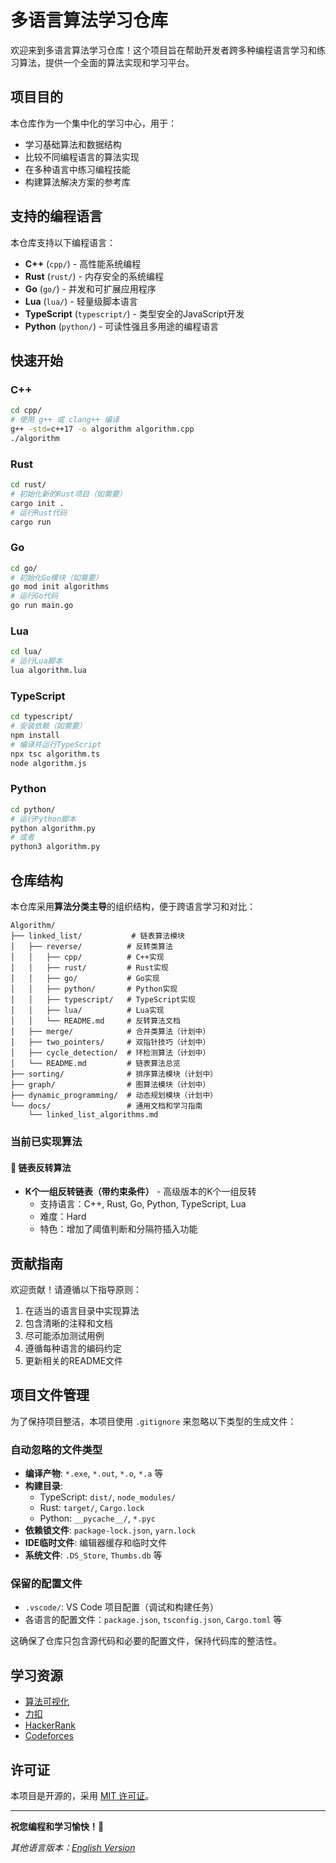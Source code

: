 # 多语言算法学习仓库

欢迎来到多语言算法学习仓库！这个项目旨在帮助开发者跨多种编程语言学习和练习算法，提供一个全面的算法实现和学习平台。

## 项目目的

本仓库作为一个集中化的学习中心，用于：
- 学习基础算法和数据结构
- 比较不同编程语言的算法实现
- 在多种语言中练习编程技能
- 构建算法解决方案的参考库

## 支持的编程语言

本仓库支持以下编程语言：

- **C++** (`cpp/`) - 高性能系统编程
- **Rust** (`rust/`) - 内存安全的系统编程
- **Go** (`go/`) - 并发和可扩展应用程序
- **Lua** (`lua/`) - 轻量级脚本语言
- **TypeScript** (`typescript/`) - 类型安全的JavaScript开发
- **Python** (`python/`) - 可读性强且多用途的编程语言

## 快速开始

### C++
```bash
cd cpp/
# 使用 g++ 或 clang++ 编译
g++ -std=c++17 -o algorithm algorithm.cpp
./algorithm
```

### Rust
```bash
cd rust/
# 初始化新的Rust项目（如需要）
cargo init .
# 运行Rust代码
cargo run
```

### Go
```bash
cd go/
# 初始化Go模块（如需要）
go mod init algorithms
# 运行Go代码
go run main.go
```

### Lua
```bash
cd lua/
# 运行Lua脚本
lua algorithm.lua
```

### TypeScript
```bash
cd typescript/
# 安装依赖（如需要）
npm install
# 编译并运行TypeScript
npx tsc algorithm.ts
node algorithm.js
```

### Python
```bash
cd python/
# 运行Python脚本
python algorithm.py
# 或者
python3 algorithm.py
```

## 仓库结构

本仓库采用**算法分类主导**的组织结构，便于跨语言学习和对比：

```
Algorithm/
├── linked_list/           # 链表算法模块
│   ├── reverse/          # 反转类算法
│   │   ├── cpp/          # C++实现
│   │   ├── rust/         # Rust实现  
│   │   ├── go/           # Go实现
│   │   ├── python/       # Python实现
│   │   ├── typescript/   # TypeScript实现
│   │   ├── lua/          # Lua实现
│   │   └── README.md     # 反转算法文档
│   ├── merge/            # 合并类算法（计划中）
│   ├── two_pointers/     # 双指针技巧（计划中）
│   ├── cycle_detection/  # 环检测算法（计划中）
│   └── README.md         # 链表算法总览
├── sorting/              # 排序算法模块（计划中）
├── graph/                # 图算法模块（计划中）
├── dynamic_programming/  # 动态规划模块（计划中）
└── docs/                 # 通用文档和学习指南
    └── linked_list_algorithms.md
```

### 当前已实现算法

#### 🔄 链表反转算法
- **K个一组反转链表（带约束条件）** - 高级版本的K个一组反转
  - 支持语言：C++, Rust, Go, Python, TypeScript, Lua
  - 难度：Hard
  - 特色：增加了阈值判断和分隔符插入功能

## 贡献指南

欢迎贡献！请遵循以下指导原则：

1. 在适当的语言目录中实现算法
2. 包含清晰的注释和文档
3. 尽可能添加测试用例
4. 遵循每种语言的编码约定
5. 更新相关的README文件

## 项目文件管理

为了保持项目整洁，本项目使用 `.gitignore` 来忽略以下类型的生成文件：

### 自动忽略的文件类型
- **编译产物**: `*.exe`, `*.out`, `*.o`, `*.a` 等
- **构建目录**: 
  - TypeScript: `dist/`, `node_modules/`
  - Rust: `target/`, `Cargo.lock`
  - Python: `__pycache__/`, `*.pyc`
- **依赖锁文件**: `package-lock.json`, `yarn.lock`
- **IDE临时文件**: 编辑器缓存和临时文件
- **系统文件**: `.DS_Store`, `Thumbs.db` 等

### 保留的配置文件
- `.vscode/`: VS Code 项目配置（调试和构建任务）
- 各语言的配置文件：`package.json`, `tsconfig.json`, `Cargo.toml` 等

这确保了仓库只包含源代码和必要的配置文件，保持代码库的整洁性。

## 学习资源

- [算法可视化](https://visualgo.net/)
- [力扣](https://leetcode-cn.com/)
- [HackerRank](https://www.hackerrank.com/)
- [Codeforces](https://codeforces.com/)

## 许可证

本项目是开源的，采用 [MIT 许可证](LICENSE)。

---

**祝您编程和学习愉快！🚀**

*其他语言版本：[English Version](README.md)*
